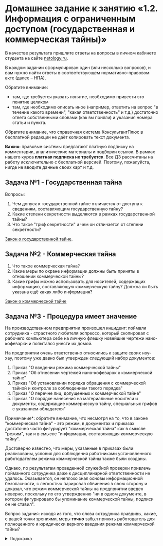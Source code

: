 # Домашнее задание к занятию «1.2. Информация с ограниченным доступом (государственная и коммерческая тайны)»

В качестве результата пришлите ответы на вопросы в личном кабинете студента на сайте [netology.ru](httpss://netology.ru).

В каждом задании сформулирован один (или несколько вопросов), и вам нужно найти ответы в соответствующем нормативно-правовом акте (далее – НПА).

Обратите внимание:
* там, где требуется указать понятие, необходимо привести это понятие целиком 
* там, где необходимо описать иное (например, ответить на вопрос "в течение какого времени", "какая ответственность" и т.д.) достаточно ответа собственными словами (как вы поняли) и указания номера статьи и пункта.

Обратите внимание, что справочная система КонсультантПлюс в бесплатной редакции не даёт копировать текст документа.

**Важно**: правовые системы предлагают платную подписку на комментарии, аналитические материалы и подборки ссылок. В рамках нашего курса **платная подписка не требуется**. Все ДЗ рассчитаны на работу исключительно с бесплатной версией. Поэтому, пожалуйста, нигде не вводите данные своих карт и т.д.

## Задача №1 - Государственная тайна

Вопросы:
1. Чем допуск к государственной тайне отличается от доступа к сведениям, составляющим государственную тайну?
1. Какие степени секретности выделяются в рамках государственной тайны?
1. Что такое "гриф секретности" и чем он отличается от степени секретности?

[Закон о государственной тайне](http://base.garant.ru/10102673/).

## Задача №2 - Коммерческая тайна

1. Что такое коммерческая тайна?
1. Какие меры по охране информации должны быть приняты в отношении коммерческой тайны?
1. Какие грифы можно использовать для носителей, содержащих информацию, составляющую коммерческую тайну? Должна ли быть указана ещё какая либо информация?

[Закон о коммерческой тайне](http://base.garant.ru/12136454/)

## Задача №3 - Процедура имеет значение

На производственном предприятии произошел инцидент: поймали сотрудника - страстного любителя эспрессо, который скопировал с рабочего компьютера себе на личную флешку новейшие чертежи нано-кофеварки и попытался унести их домой. 

На предприятии очень ответственно относились к защите своих ноу-хау, поэтому уже давно был утвержден следующий набор документов:
1. Приказ "О введении режима коммерческой тайны"
1. Приказ "Об отнесении чертежей нано-кофеварок к коммерческой тайне"
1. Приказ "Об установлении порядка обращения с коммерческой тайной и контроле за соблюдением такого порядка"
1. Приказ "О перечне лиц, допущенных к коммерческой тайне"
1. Приказ "О порядке нанесения на материальные носители и документы, содержащие коммерческую тайну, специальных грифов с указанием обладателя"

Примечание*: обратите внимание, что несмотря на то, что в законе "коммерческая тайна" - это режим, в документах и приказах достаточно часто фигурирует "коммерческая тайна" как в смысле "режим", так и в смысле "информация, составляющая коммерческую тайну".

Достоверно известно, что меры, указанные в приказах были реализованы, условия для соблюдения работниками установленного работодателем режима коммерческой тайны также были созданы.

Однако, по результатам проведенной служебной проверки привлечь пойманного сотрудника даже к дисциплинарной ответственности не удалось. Оказывается, он неплохо знал основы информационной безопасности, с легкостью парировал обвинения в свою сторону и доказал, что режим коммерческой тайны на предприятии введен неверно, поскольку по его утверждению "ни в одном документе, в котором фигурировало бы упоминание коммерческой тайны, подписи он не ставил".

Вопрос задания: исходя из того, что слова сотрудника правдивы, какие, с вашей точки зрениями, меры **точно** забыл принять работодатель для полноценного и юридически верного введения режима коммерческой тайны?

<details>
<summary>Подсказка</summary>

Речь идёт о 3 (трёх) мерах.
</details>
